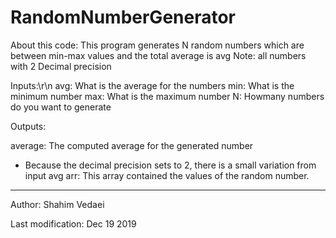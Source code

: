 # RandomNumberGenerator

About this code:
This program generates N random numbers which are between min-max values and the total average is avg
Note: all numbers with 2 Decimal precision

Inputs:\r\n
avg: What is the average for the numbers
min: What is the minimum number 
max: What is the maximum number
N: Howmany numbers do you want to generate

Outputs:

average: The computed average for the generated number
* Because the decimal precision sets to 2, there is a small variation from input avg
arr: This array contained the values of the random number.


------------------------------------------------------------------------
Author: Shahim Vedaei

Last modification: Dec 19 2019
